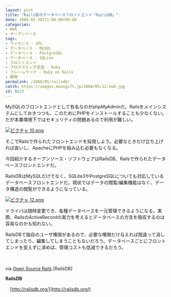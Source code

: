 ```yaml
---
layout: post
title: "Rails製のデータベースフロントエンド「RailsDB」"
date: 2008-05-30T21:00:00+09:00
categories:
- Web
- オープンソース
tags: 
- ライセンス - GPL
- データベース - MySQL
- データベース - PostgreSQL
- データベース - SQLite
- フロントエンド
- プログラミング言語 - Ruby
- フレームワーク - Ruby on Rails
- 開発
permalink: /2008/05/railsdb/
catch: https://images.moongift.jp/2008/05/12-tm4.jpg
id: 8623
---
```

MySQLのフロントエンドとして有名なのがphpMyAdminだ。Railsをメインシステムにしておきつつも、このためにPHPをインストールすることも少なくない。だが本番環境下ではセキュリティの問題あるので利用が難しい。

  

[![ピクチャ 10.png](https://images.moongift.jp/2008/05/10-tm9.jpg)](https://images.moongift.jp/2008/05/109.jpg)

  

そこでRailsで作られたフロントエンドを採用しよう。必要なときだけ立ち上げれば良いし、ApacheにPHPを組み込む必要もなくなる。

  

今回紹介するオープンソース・ソフトウェアはRailsDB、Railsで作られたデータベースフロントエンドだ。

  
  
<!--more-->  

RailsDBはMySQLだけでなく、SQLite3やPostgreSQLについても対応しているデータベースフロントエンドだ。現状ではデータの閲覧/編集機能はなく、データ構造の閲覧ができるようになっている。

  

[![ピクチャ 12.png](https://images.moongift.jp/2008/05/12-tm4.jpg)](https://images.moongift.jp/2008/05/125.jpg)

  

ドライバは随時変更でき、各種データベースを一元管理できるようになる。実際、RailsのActiveRecordの実力を考えるとデータベースの方言を吸収するのは容易なのかも知れない。

  

RailsDBで独自のユーザ権限があるので、必要な権限だけ与えれば間違って消してしまったり、編集してしまうこともないだろう。データベースごとにフロントエンドを変えずに済めば、管理コストも低減できるだろう。

  

　

  

via [Open Source Rails](http://www.opensourcerails.com/projects/71-RailsDB) [RailsDB]

  

**RailsDB**  
  
　[http://railsdb.org/](http://railsdb.org/)

  
